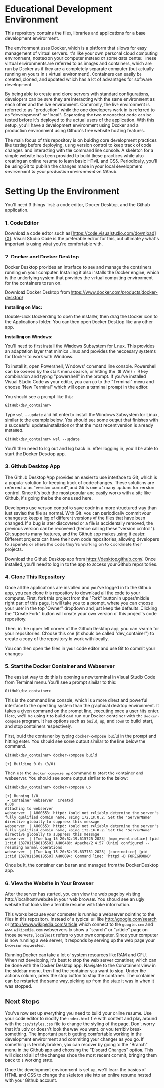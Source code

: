 # Educational Development Environment

This repository contains the files, libraries and applications for a base development environment.

The environment uses Docker, which is a platform that allows for easy management of virtual servers. 
It's like your own personal cloud computing environment, hosted on your computer instead of
some data center. These virtual environments are referred to as images and containers, which are
run by Docker as if they are a completely separate computer (but actually running on yours in a virtual
environment). Containers can easily be created, cloned, and updated which has a lot of advantages for software development.

By being able to create and clone servers with standard configurations, developers
can be sure they are interacting with the same environment as each other and the live environment.
Commonly, the live environment is referred to as "production" while the one 
developers work in is referred to as "development" or "local". Separating the two means that code can be tested
before it's deployed to the actual users of the application. With this setup, you'll have a development
environment using Docker and a production environment using Github's free website hosting features.

The main focus of this repository is on bulding core development practices like testing before 
deploying, using version control to keep track of code changes, and interacting with the command line 
console. A skeleton for a simple website has been provided to build these practices while also creating 
an online resume to learn basic HTML and CSS. Periodically, you'll be using Git to publish the changes
made in your local development environment to your production environment on Github.

# Setting Up the Environment

You'll need 3 things first: a code editor, Docker Desktop, and the Github application.

### 1. Code Editor ###
Download a code editor such as [https://code.visualstudio.com/download](X). Visual Studio Code is the 
preferable editor for this, but ultimately what's important is using what you're comfortable with.

### 2. Docker and Docker Desktop ###

Docker Desktop provides an interface to see and manage the containers running on your computer. 
Installing it also installs the Docker engine, which is the underlying system that provides the
virtual computing environment for the containers to run on.

Download Docker Desktop from https://www.docker.com/products/docker-desktop/
 
**Installing on Mac:**

Double-click Docker.dmg to open the installer, then drag the Docker icon to the Applications folder. You 
can then open Docker Desktop like any other app.

**Installing on Windows:**

You'll need to first install the Windows Subsystem for Linux. This provides an adaptation layer that 
mimics Linux and provides the neccesary systems for Docker to work with Windows.

To install it, open Powershell, Windows' command line console. Powershell can be opened by the start 
menu search, or hitting the (⊞ Win) + R key combination and typing "powershell" in the prompt. If you've
installed Visual Studio Code as your editor, you can go to the "Terminal" menu and choose "New Terminal"
which will open a terminal prompt in the editor.

You should see a prompt like this:

```
GitHub\dev_container>
```

Type `wsl --update` and hit enter to install the Windows Subsystem for Linux, similar to the example 
below. You should see some output that finishes with a successful update/installation or that the most
recent version is already installed.

```
GitHub\dev_container> wsl --update
```

You'll then need to log out and log back in. After logging in, you'll be able to start the Docker 
Desktop app.

### 3. Github Desktop App ###

The Github Desktop App provides an easier to use interface to Git, which is a popular solution for
keeping track of code changes. These solutions are referred to as "version control", and Git is one
of many options for version control. Since it's both the most popular and easily works with a site
like Github, it's going the be the one used here.

Developers use version control to save code in a more structured way than just saving the file as normal.
With Git, you can periodically commit your changes to keep a log of different versions of the files that
have been changed. If a bug is later discovered or a file is accidentally removed, the previous version
can be recovered (hence calling these "version control"). Git supports many features, and the Github app
makes using it easier. Different projects can have their own code repositories, allowing developers to
separate or share the code they're working on to coordinate their projects.

Download the Github Desktop app from https://desktop.github.com/. Once installed, you'll need to log in
to the app to access your Github repositories.

### 4. Clone This Repository ###

Once all the applications are installed and you've logged in to the Github app, you can clone this 
repository to download all the code to your computer. First, fork this project from the "Fork" button
in upper/middle right part of this page. It will take you to a prompt, where you can choose your user
in the top "Owner" dropdown and just keep the defaults. Clicking the "Create Fork" button will create
your own version of this project's code repository.

Then, in the upper left corner of the Github Desktop app, you can search for your repositories. Choose this one (it should be called "dev_container") to create a copy of the repository to work with locally.

You can then open the files in your code editor and use Git to commit your changes.

### 5. Start the Docker Container and Webserver ###

The easiest way to do this is opening a new terminal in Visual Studio Code from Terminal menu. You'll
see a prompt similar to this:

```
GitHub\dev_container> 
```

This is the command line console, which is a more direct and powerful interface to the operating system than the graphical desktop environment. It takes a given command on the prompt line, executing once a user hits enter. Here, we'll be using it to build and run our Docker container with the `docker-compose`
program. It has options such as `build`, `up`, and `down` to build, start, and stop containers respectively.

First, build the container by typing `docker-compose build` in the prompt and hitting enter. You should see some output similar to the line below the command.

```
GitHub\dev_container> docker-compose build

[+] Building 0.0s (0/0)
```

Then use the `docker-compose up` command to start the container and webserver. You should see some output similar to the below:

```
GitHub\dev_container> docker-compose up

[+] Running 1/0
 ✔ Container webserver  Created                                                                                     0.0s 
Attaching to webserver
webserver  | AH00558: httpd: Could not reliably determine the server's fully qualified domain name, using 172.18.0.2. Set the 'ServerName' directive globally to suppress this message
webserver  | AH00558: httpd: Could not reliably determine the server's fully qualified domain name, using 172.18.0.2. Set the 'ServerName' directive globally to suppress this message
webserver  | [Tue Aug 15 20:52:19.615725 2023] [mpm_event:notice] [pid 1:tid 139701160818560] AH00489: Apache/2.4.57 (Unix) configured -- resuming normal operations
webserver  | [Tue Aug 15 20:52:19.637751 2023] [core:notice] [pid 1:tid 139701160818560] AH00094: Command line: 'httpd -D FOREGROUND'
```

Once built, the container can be ran and managed from the Docker Desktop app.

### 6. View the Website in Your Browser ###

After the server has started, you can view the web page by visiting http://localhost/website in your
web browser. You should see an ugly website that looks like a terrible resume with fake information.

This works because your computer is running a webserver pointing to the files in this repository.
Instead of a typical url like http://google.com/search or http://www.wikipedia.com/article
which connect to the `google.com` and `www.wikipedia.com` webservers to show a "search" or "article" 
page on those servers, `localhost` refers to your own computer. Since your computer is now running a
web server, it responds by serving up the web page your browser requested.

Running Docker can take a lot of system resources like RAM and CPU. When not developing, it's best to
stop the web server conatiner, which can be done with the Docker Desktop app. Navigate to the 
Conatainers view in the sidebar menu, then find the container you want to stop. Under the actions column,
press the stop button to stop the container. The container can be restarted the same way, picking up
from the state it was in when it was stopped.

## Next Steps ##

You've now set up everything you need to build your online resume. Use your code editor to modify the
`index.html` file with content and play around with the `css/styles.css` file to change the styling
of the page. Don't worry that it's ugly or doesn't look the way you want, or you terribly break 
something. The important part is getting comfortable working in the development environment and 
commiting your changes as you go. If something is terribly broken, you can recover by going to the 
"Branch" menu in the Github app and choosing the "Discard Changes" option. This will discard all of the
changes since the most recent commit, bringing them back to a working state.

Once the development environment is set up, we'll learn the basics of HTML and CSS to change the
skeleton site into an online resume hosted with your Github account.